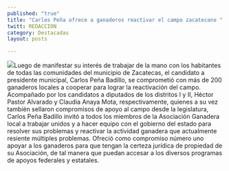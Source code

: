 ```yaml
---
published: "true"
title: "Carlos Peña ofrece a ganaderos reactivar el campo zacatecano "
twitt: REDACCION
category: Destacadas
layout: posts

---
```


![](http://i.imgur.com/QE8FhhWm.jpg)Luego de manifestar su interés de trabajar de la mano con los habitantes de todas las comunidades del municipio de Zacatecas, el candidato a presidente municipal, Carlos Peña Badillo, se comprometió con más de 200 ganaderos locales a cooperar para lograr la reactivación del campo.
Acompañado por los candidatos a diputados de los distritos I y II, Héctor Pastor Alvarado y Claudia Anaya Mota, respectivamente, quienes a su vez también sellaron compromisos de apoyo al campo desde la legislatura, Carlos Peña Badillo invitó a todos los miembros de la Asociación Ganadera local a trabajar unidos y a hacer equipo con el gobierno del estado para resolver sus problemas y reactivar la actividad ganadera que actualmente resiente múltiples problemas.
Ofreció como compromiso número uno apoyar a los ganaderos para que tengan la certeza jurídica de propiedad de su Asociación, de tal manera que puedan accesar a los diversos programas de apoyos federales y estatales.

